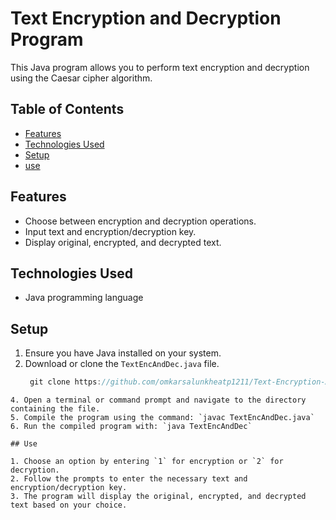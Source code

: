 # Text Encryption and Decryption Program

This Java program allows you to perform text encryption and decryption using the Caesar cipher algorithm.

## Table of Contents

- [Features](#features)
- [Technologies Used](#technologies-used)
- [Setup](#setup)
- [use](#use)
  
## Features

- Choose between encryption and decryption operations.
- Input text and encryption/decryption key.
- Display original, encrypted, and decrypted text.

## Technologies Used

- Java programming language

## Setup

1. Ensure you have Java installed on your system.
2. Download or clone the `TextEncAndDec.java` file.
   ```javascript
    git clone https://github.com/omkarsalunkheatp1211/Text-Encryption-And-Decryption-in-java.git
```
4. Open a terminal or command prompt and navigate to the directory containing the file.
5. Compile the program using the command: `javac TextEncAndDec.java`
6. Run the compiled program with: `java TextEncAndDec`

## Use

1. Choose an option by entering `1` for encryption or `2` for decryption.
2. Follow the prompts to enter the necessary text and encryption/decryption key.
3. The program will display the original, encrypted, and decrypted text based on your choice.

